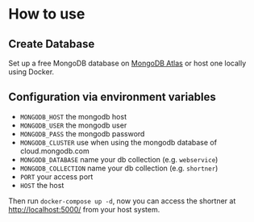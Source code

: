 # How to use

## Create Database

Set up a free MongoDB database on [MongoDB Atlas](https://cloud.mongodb.com) or host one locally using Docker.

## Configuration via environment variables

- `MONGODB_HOST` the mongodb host
- `MONGODB_USER` the mongodb user
- `MONGODB_PASS` the mongodb password
- `MONGODB_CLUSTER` use when using the mongodb database of cloud.mongodb.com
- `MONGODB_DATABASE` name your db collection (e.g. `webservice`)
- `MONGODB_COLLECTION` name your db collection (e.g. `shortner`)
- `PORT` your access port
- `HOST` the host

Then run `docker-compose up -d`, now you can access the shortner at <http://localhost:5000/> from your host system.
